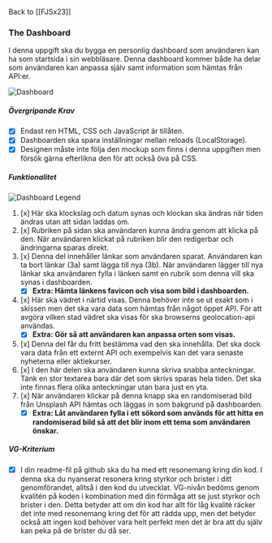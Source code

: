 Back to [[FJSx23]]
### The Dashboard
I denna uppgift ska du bygga en personlig dashboard som användaren kan ha som startsida i sin webbläsare. Denna dashboard kommer både ha delar som användaren kan anpassa själv samt information som hämtas från API:er.

![Dashboard](https://qlok.notion.site/image/https%3A%2F%2Fprod-files-secure.s3.us-west-2.amazonaws.com%2F76ff052e-5519-4c95-9c8a-d50fbda370ef%2F36136f2a-752b-4269-9100-a3f1a20f2dbf%2FDesktop_-_2.png?table=block&id=34cb9fd1-b095-45d3-88d3-342c4dfea306&spaceId=76ff052e-5519-4c95-9c8a-d50fbda370ef&width=2000&userId=&cache=v2)

##### Övergripande Krav
- [x] Endast ren HTML, CSS och JavaScript är tillåten.
- [x] Dashboarden ska spara inställningar mellan reloads (LocalStorage).
- [x] Designen måste inte följa den mockup som finns i denna uppgiften men försök gärna efterlikna den för att också öva på CSS.
##### Funktionalitet
![Dashboard Legend](https://qlok.notion.site/image/https%3A%2F%2Fprod-files-secure.s3.us-west-2.amazonaws.com%2F76ff052e-5519-4c95-9c8a-d50fbda370ef%2Ffc850c6d-28f0-474b-8b75-c34dff6fc0ed%2FDesktop_-_3.png?table=block&id=995f1d99-1a34-4566-916b-8a96057af3f4&spaceId=76ff052e-5519-4c95-9c8a-d50fbda370ef&width=2000&userId=&cache=v2)
1.  [x] Här ska klockslag och datum synas och klockan ska ändras när tiden ändras utan att sidan laddas om.
2.  [x] Rubriken på sidan ska användaren kunna ändra genom att klicka på den. När användaren klickat på rubriken blir den redigerbar och ändringarna sparas direkt.
3.  [x] Denna del innehåller länkar som användaren sparat. Användaren kan ta bort länkar (3a) samt lägga till nya (3b). När användaren lägger till nya länkar ska användaren fylla i länken samt en rubrik som denna vill ska synas i dashboarden.
	- [x] **Extra: Hämta länkens favicon och visa som bild i dashboarden.**
4.  [x] Här ska vädret i närtid visas. Denna behöver inte se ut exakt som i skissen men det ska vara data som hämtas från något öppet API. För att avgöra vilken stad vädret ska visas för ska browserns geolocation-api användas.
	- [x] **Extra: Gör så att användaren kan anpassa orten som visas.**
5.  [x] Denna del får du fritt bestämma vad den ska innehålla. Det ska dock vara data från ett externt API och exempelvis kan det vara senaste nyheterna eller aktiekurser.
6.  [x] I den här delen ska användaren kunna skriva snabba anteckningar. Tänk en stor textarea bara där det som skrivs sparas hela tiden. Det ska inte finnas flera olika anteckningar utan bara just en yta.
7.  [x] När användaren klickar på denna knapp ska en randomiserad bild från Unsplash API hämtas och läggas in som bakgrund på dashboarden.
	- [x] **Extra: Låt användaren fylla i ett sökord som används för att hitta en randomiserad bild så att det blir inom ett tema som användaren önskar.**
##### VG-Kriterium
- [x] I din readme-fil på github ska du ha med ett resonemang kring din kod. I denna ska du nyanserat resonera kring styrkor och brister i ditt genomförandet, alltså i den kod du utvecklat. VG-nivån bedöms genom kvalitén på koden i kombination med din förmåga att se just styrkor och brister i den. Detta betyder att om din kod har allt för låg kvalité räcker det inte med resonemang kring det för att rädda upp, men det betyder också att ingen kod behöver vara helt perfekt men det är bra att du själv kan peka på de brister du då ser.